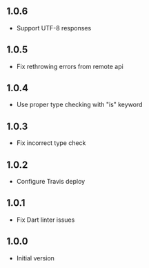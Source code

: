 ## 1.0.6

- Support UTF-8 responses

## 1.0.5

- Fix rethrowing errors from remote api

## 1.0.4

- Use proper type checking with "is" keyword

## 1.0.3

- Fix incorrect type check

## 1.0.2

- Configure Travis deploy

## 1.0.1

- Fix Dart linter issues

## 1.0.0

- Initial version